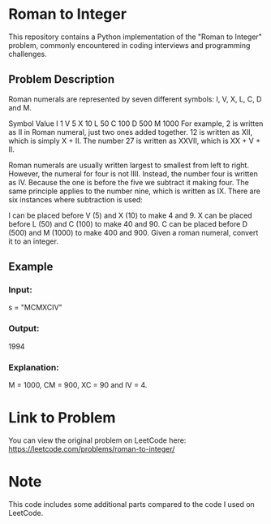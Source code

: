# Roman to Integer

This repository contains a Python implementation of the "Roman to Integer" problem, commonly encountered in coding interviews and programming challenges.

## Problem Description

Roman numerals are represented by seven different symbols: I, V, X, L, C, D and M.

Symbol       Value
I             1
V             5
X             10
L             50
C             100
D             500
M             1000
For example, 2 is written as II in Roman numeral, just two ones added together. 12 is written as XII, which is simply X + II. The number 27 is written as XXVII, which is XX + V + II.

Roman numerals are usually written largest to smallest from left to right. However, the numeral for four is not IIII. Instead, the number four is written as IV. Because the one is before the five we subtract it making four. The same principle applies to the number nine, which is written as IX. There are six instances where subtraction is used:

I can be placed before V (5) and X (10) to make 4 and 9. 
X can be placed before L (50) and C (100) to make 40 and 90. 
C can be placed before D (500) and M (1000) to make 400 and 900.
Given a roman numeral, convert it to an integer.

## Example
### Input:
s = "MCMXCIV"
### Output:
1994
### Explanation:
M = 1000, CM = 900, XC = 90 and IV = 4.

# Link to Problem
You can view the original problem on LeetCode here: https://leetcode.com/problems/roman-to-integer/

# Note
This code includes some additional parts compared to the code I used on LeetCode.






